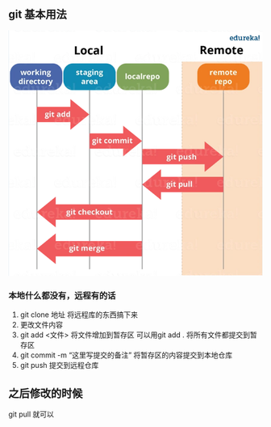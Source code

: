 ## git 基本用法

![image-20220322110344641](git.assets/image-20220322110344641.png)

### 本地什么都没有，远程有的话

1. git clone 地址   将远程库的东西搞下来
2. 更改文件内容
3. git add <文件> 将文件增加到暂存区  可以用git add . 将所有文件都提交到暂存区
4. git commit -m “这里写提交的备注”   将暂存区的内容提交到本地仓库
5. git push 提交到远程仓库

## 之后修改的时候

git pull 就可以

